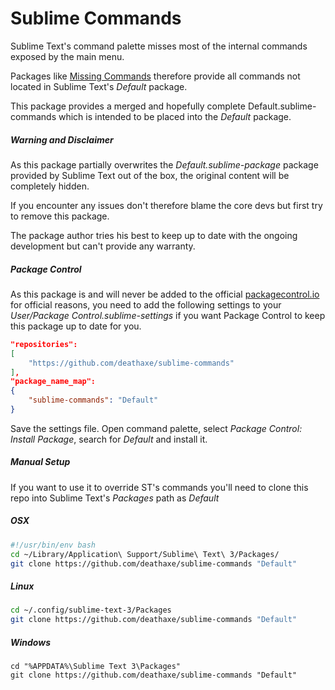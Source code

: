 # Sublime Commands

Sublime Text's command palette misses most of the internal commands exposed by the main menu.

Packages like [Missing Commands](https://github.com/fjl/Sublime-Missing-Palette-Commands) therefore provide all commands not located in Sublime Text's _Default_ package.

This package provides a merged and hopefully complete Default.sublime-commands which is intended to be placed into the _Default_ package.


##### Warning and Disclaimer

As this package partially overwrites the _Default.sublime-package_ package provided by Sublime Text out of the box, the original content will be completely hidden.

If you encounter any issues don't therefore blame the core devs but first try to remove this package.

The package author tries his best to keep up to date with the ongoing development but can't provide any warranty.


##### Package Control

As this package is and will never be added to the official [packagecontrol.io](https://packagecontrol.io/) for official reasons, you need to add the following settings to your _User/Package Control.sublime-settings_ if you want Package Control to keep this package up to date for you.

```json
"repositories":
[
    "https://github.com/deathaxe/sublime-commands"
],
"package_name_map":
{
    "sublime-commands": "Default"
}
```

Save the settings file.
Open command palette, select _Package Control: Install Package_, search for _Default_ and install it.

##### Manual Setup

If you want to use it to override ST's commands you'll need to clone this repo into Sublime Text's _Packages_ path as _Default_

##### OSX

```sh
#!/usr/bin/env bash
cd ~/Library/Application\ Support/Sublime\ Text\ 3/Packages/
git clone https://github.com/deathaxe/sublime-commands "Default"
```


##### Linux

```sh
cd ~/.config/sublime-text-3/Packages
git clone https://github.com/deathaxe/sublime-commands "Default"
```


##### Windows

```dos
cd "%APPDATA%\Sublime Text 3\Packages"
git clone https://github.com/deathaxe/sublime-commands "Default"
```
